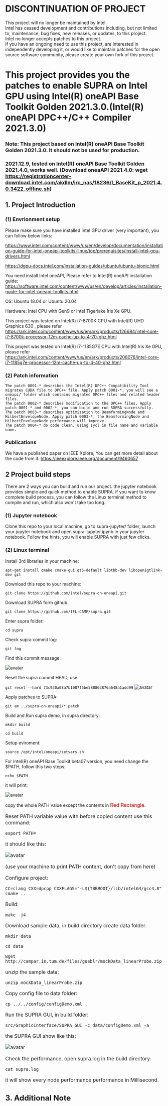 # DISCONTINUATION OF PROJECT #  
This project will no longer be maintained by Intel.  
Intel has ceased development and contributions including, but not limited to, maintenance, bug fixes, new releases, or updates, to this project.  
Intel no longer accepts patches to this project.  
 If you have an ongoing need to use this project, are interested in independently developing it, or would like to maintain patches for the open source software community, please create your own fork of this project.  
  
# This project provides you the patches to enable SUPRA on Intel GPU using Intel(R) oneAPI Base Toolkit Golden 2021.3.0.(Intel(R) oneAPI DPC++/C++ Compiler 2021.3.0)
### Note:  This project based on Intel(R) oneAPI Base Toolkit Golden 2021.3.0. It should not be used for production.

### 2021.12.9, tested on Intel(R) oneAPI Base Toolkit Golden 2021.4.0, works well. (Download oneaAPI 2021.4.0: wget https://registrationcenter-download.intel.com/akdlm/irc_nas/18236/l_BaseKit_p_2021.4.0.3422_offline.sh)

## 1. Project Introduction
### (1) Envrionment setup 

Please make sure you have installed Intel GPU driver (very important), you can follow below links:
 
 https://www.intel.com/content/www/us/en/develop/documentation/installation-guide-for-intel-oneapi-toolkits-linux/top/prerequisites/install-intel-gpu-drivers.html
 
 https://dgpu-docs.intel.com/installation-guides/ubuntu/ubuntu-bionic.html

You need install Intel oneAPI, Please refer to Intel(R) oneAPI installation guide: https://software.intel.com/content/www/us/en/develop/articles/installation-guide-for-intel-oneapi-toolkits.html

OS: Ubuntu 18.04 or Ubuntu 20.04

Hardware: Intel CPU with Gen9 or Intel Tigerlake Iris Xe GPU.

This project was tested on Intel(R) i7-8700K CPU with Intel(R) UHD Graphics 630 , please refer https://ark.intel.com/content/www/us/en/ark/products/126684/intel-core-i7-8700k-processor-12m-cache-up-to-4-70-ghz.html

This project was tested on Intel(R) i7-1185G7E CPU with Intel(R) Iris Xe GPU, please refer https://ark.intel.com/content/www/us/en/ark/products/208076/intel-core-i7-1185g7e-processor-12m-cache-up-to-4-40-ghz.html



### (2) Patch information
    The patch 0001-* describes the Intel(R) DPC++ Compatibility Tool migrates CUDA file to DPC++ file. Apply patch 0001-*, you will see a oneapi/ folder which contains migrated DPC++ files and related header files.
    The patch 0002-* describes modification to the DPC++ files. Apply patch 0001-* and 0002-*, you can build and run SUPRA successfully.
    The patch 0003-* describes optimization to BeamformingNode and HilbertEnvelopeNode. Apply patch 0003-*, the BeamformingNode and HilbertEnvelopeNode performance will improve.
    The patch 0004-* do code clean, using sycl in file name and variable name.

### 

### Publications
We have a published paper on IEEE Xplore, You can get more detail about the code from it: https://ieeexplore.ieee.org/document/9460657

## 2 Project build steps
There are 2 ways you can build and run our project. the jupyter notebook provides simple and quick method to enable SUPRA. if you want to know complete build process, you can follow the Linux terminal method to compile and run, which also won't take too long.

### (1) Jupyter notebook 

Clone this repo to your local machine, go to supra-jupyter/ folder, launch your jupyter notebook and open supra-jupyter.ipynb in your jupyter notebook. Follow the 
hints, you will enable SUPRA with just few clicks.


### (2) Linux terminal

Install 3rd libraries in your machine:

`apt-get install cmake cmake-gui qt5-default libtbb-dev libopenigtlink-dev git`

Download this repo to your machine:

`git clone https://github.com/intel/supra-on-oneapi.git`

Download SUPRA form github:

`git clone https://github.com/IFL-CAMP/supra.git`

Enter supra folder:

`cd supra`

Check supra commit log:

`git log`



Find this commit message:

![avatar](https://github.com/intel/supra-on-oneapi/raw/master/images/Commit%20info.PNG)

Reset the supra commit HEAD, use 

`git reset --hard 73c930a08a7b1087f5be588863876a648a1add99`
![avatar](https://github.com/intel/supra-on-oneapi/raw/master/images/reset%20success%20modify.png)

Apply patches to SUPRA:

`git am ../supra-on-oneapi/*.patch`


Build and Run supra demo, in supra directory:

`mkdir build`


`cd build`


Setup eviroment:

`source /opt/intel/oneapi/setvars.sh`

For Intel(R) oneAPI Base Toolkit beta07 version, you need change the $PATH, follow this two steps:

`echo $PATH`

it will print:

![avatar](https://github.com/intel/supra-on-oneapi/raw/master/images/PATH%20modify.png)

copy the whole PATH value except the contents in <font size="3">  <font color="#dd0000"> Red Rectangle.</font> <br />

Reset PATH variable value with before copied content use this command:

`export PATH=`

it should like this:

![avatar](https://github.com/intel/supra-on-oneapi/raw/master/images/reset%20path.PNG)

(use your machine to print PATH content, don't copy from here)


Configure project:

`CC=clang CXX=dpcpp CXXFLAGS="-L${TBBROOT}/lib/intel64/gcc4.8" cmake ..`

Build:

`make -j4`

Download sample data, in build directory create data folder:

`mkdir data`

`cd data`

`wget http://campar.in.tum.de/files/goeblr/mockData_linearProbe.zip`

unzip the sample data:

`unzip mockData_linearProbe.zip`

Copy config file to data folder:

`cp ../../config/configDemo.xml .`

Run the SUPRA GUI, in build folder:

`src/GraphicInterface/SUPRA_GUI -c data/configDemo.xml -a`

the SUPRA GUI show like this:

![avatar](https://github.com/intel/supra-on-oneapi/raw/master/images/guie.PNG)

Check the performance, open supra.log in the build directory: 

`cat supra.log` 

it will show every node performance performance in Millisecond.

## 3. Additional Note
